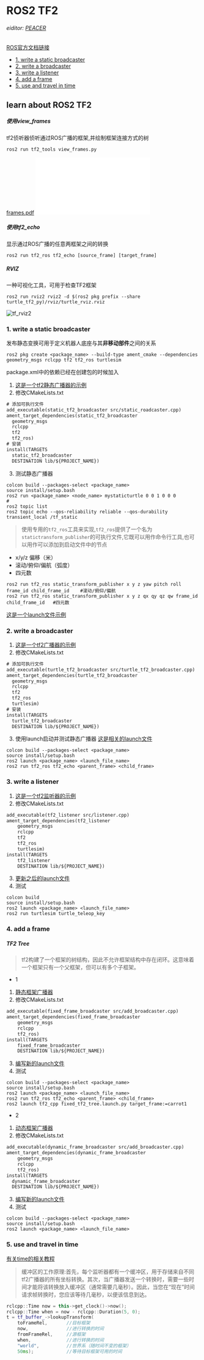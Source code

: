# ROS2 TF2
###### eiditor: [PEACER]()
[ROS官方文档链接](https://docs.ros.org/en/foxy/Tutorials/Intermediate/Tf2/Introduction-To-Tf2.html)

- [1. write a static broadcaster](#1)
- [2. write a broadcaster](#2)
- [3. write a listener](#3)
- [4. add a frame](#4)
- [5. use and travel in time](#5)

## learn about ROS2 TF2

##### 使用view_frames
tf2侦听器侦听通过ROS广播的框架,并绘制框架连接方式的树
```cli
ros2 run tf2_tools view_frames.py
```
[frames.pdf](./tf2_bag/frames.pdf)
![view_frames](./tf2_bag/frames.gv)
##### 使用tf2_echo
显示通过ROS广播的任意两框架之间的转换
```cli
ros2 run tf2_ros tf2_echo [source_frame] [target_frame]
```
##### RVIZ
一种可视化工具，可用于检查TF2框架
```cli
ros2 run rviz2 rviz2 -d $(ros2 pkg prefix --share turtle_tf2_py)/rviz/turtle_rviz.rviz
```
![tf_rviz2](./tf2_bag/turtlesim_rviz1.png)

### 1. write a static broadcaster
<p id=1></p>

发布静态变换可用于定义机器人底座与其**非移动部件**之间的关系
```cli
ros2 pkg create <package_name> --build-type ament_cmake --dependencies geometry_msgs rclcpp tf2 tf2_ros turtlesim
```
package.xml中的依赖已经在创建包的时候加入
1. [这是一个tf2静态广播器的示例](./tf2_ws/src/tf2_cpp/src/static_broadcaster.cpp)
2. 修改CMakeLists.txt
```CMakeLists.txt
# 添加可执行文件
add_executable(static_tf2_broadcaster src/static_roadcaster.cpp)
ament_target_dependencies(static_tf2_broadcaster
  geometry_msgs
  rclcpp
  tf2
  tf2_ros)
# 安装
install(TARGETS
  static_tf2_broadcaster
  DESTINATION lib/${PROJECT_NAME})
```
3. 测试静态广播器
```cli
colcon build --packages-select <package_name>
source install/setup.bash
ros2 run <package_name> <node_name> mystaticturtle 0 0 1 0 0 0
# 
ros2 topic list
ros2 topic echo --qos-reliability reliable --qos-durability transient_local /tf_static
```
> 使用专用的``tf2_ros``工具来实现,``tf2_ros``提供了一个名为``statictransform_publisher``的可执行文件,它既可以用作命令行工具,也可以用作可以添加到启动文件中的节点
- x/y/z 偏移（米）
- 滚动/俯仰/偏航（弧度）
- 四元数
```cli
ros2 run tf2_ros static_transform_publisher x y z yaw pitch roll frame_id child_frame_id    #滚动/俯仰/偏航    
ros2 run tf2_ros static_transform_publisher x y z qx qy qz qw frame_id child_frame_id   #四元数
```
[这是一个launch文件示例](./tf2_ws/src/tf2_cpp/launch/tf2_static_broadcast_launch.py)

### 2. write a broadcaster
<p id=2></p>

1. [这是一个tf2广播器的示例](./tf2_ws/src/tf2_cpp/src/broadcaster.cpp)
2. 修改CMakeLists.txt
```CMakeLists.txt
# 添加可执行文件
add_executable(turtle_tf2_broadcaster src/turtle_tf2_broadcaster.cpp)
ament_target_dependencies(turtle_tf2_broadcaster
  geometry_msgs
  rclcpp
  tf2
  tf2_ros
  turtlesim)
# 安装
install(TARGETS
  turtle_tf2_broadcaster
  DESTINATION lib/${PROJECT_NAME})
```
3. 使用launch启动并测试静态广播器
[这是相关的launch文件](./tf2_ws/src/tf2_cpp/launch/turtle_tf2_demo.launch.py)
```cli
colcon build --packages-select <package_name>
source install/setup.bash
ros2 launch <package_name> <launch_file_name>
ros2 run tf2_ros tf2_echo <parent_frame> <child_frame>
```

### 3. write a listener
<p id=3></p>

1. [这是一个tf2监听器的示例](./tf2_ws/src/tf2_cpp/src/listener.cpp)
2. 修改CMakeLists.txt
```CMakeLists.txt
add_executable(tf2_listener src/listener.cpp)
ament_target_dependencies(tf2_listener
    geometry_msgs
    rclcpp
    tf2
    tf2_ros
    turtlesim)
install(TARGETS
    tf2_listener
    DESTINATION lib/${PROJECT_NAME})
```
3. [更新之后的launch文件](./tf2_ws/src/tf2_cpp/launch/turtle_tf2_demo.launch.py)
4. 测试
```cli
colcon build
source install/setup.bash
ros2 launch <package_name> <launch_file_name>
ros2 run turtlesim turtle_teleop_key
```

### 4. add a frame
<p id=4></p>

##### TF2 Tree
>tf2构建了一个框架的树结构，因此不允许框架结构中存在闭环。这意味着一个框架只有一个父框架，但可以有多个子框架。
- 1
1. [静态框架广播器](./tf2_ws/src/tf2_cpp/src/add_broadcaster.cpp)
2. 修改CMakeLists.txt
```CMakeLists.txt
add_executable(fixed_frame_broadcaster src/add_broadcaster.cpp)
ament_target_dependencies(fixed_frame_broadcaster
    geometry_msgs
    rclcpp
    tf2_ros)
install(TARGETS
    fixed_frame_broadcaster
    DESTINATION lib/${PROJECT_NAME})
```
3. [编写新的launch文件](./tf2_ws/src/tf2_cpp/launch/)
4. 测试
```cli
colcon build --packages-select <package_name>
source install/setup.bash
ros2 launch <package_name> <launch_file_name>
ros2 run tf2_ros tf2_echo <parent_frame> <child_frame>
ros2 launch tf2_cpp fixed_tf2_tree.launch.py target_frame:=carrot1
```
- 2
1. [动态框架广播器](./tf2_ws/src/tf2_cpp/src/add_broadcaster.cpp)
2. 修改CMakeLists.txt
```CMakeLists.txt
add_executable(dynamic_frame_broadcaster src/add_broadcaster.cpp)
ament_target_dependencies(dynamic_frame_broadcaster
    geometry_msgs
    rclcpp
    tf2_ros)
install(TARGETS
  dynamic_frame_broadcaster
  DESTINATION lib/${PROJECT_NAME})
```
3. [编写新的launch文件](./tf2_ws/src/tf2_cpp/launch/)
4. 测试
```cli
colcon build --packages-select <package_name>
source install/setup.bash
ros2 launch <package_name> <launch_file_name>
```

### 5. use and travel in time
<p id=5></p>

[有关time的相关教程](http://fishros.org/doc/ros2/humble/Tutorials/Intermediate/Tf2/Learning-About-Tf2-And-Time-Cpp.html)
>缓冲区的工作原理:首先，每个监听器都有一个缓冲区，用于存储来自不同tf2广播器的所有坐标转换。其次，当广播器发送一个转换时，需要一些时间才能将该转换放入缓冲区（通常需要几毫秒）。因此，当您在“现在”时间请求帧转换时，您应该等待几毫秒，以便该信息到达。

```c++
rclcpp::Time now = this->get_clock()->now();
rclcpp::Time when = now - rclcpp::Duration(5, 0);
t = tf_buffer_->lookupTransform(
    toFrameRel,       //目标框架
    now,              //进行转换的时间
    fromFrameRel,     //源框架
    when,             //进行转换的时间   
    "world",          //世界系（随时间不变的框架）
    50ms);            //等待目标框架可用的时间
```
